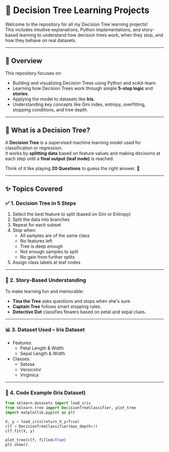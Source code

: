 # 🌳 Decision Tree Learning Projects

Welcome to the repository for all my Decision Tree learning projects!  
This includes intuitive explanations, Python implementations, and story-based learning to understand how decision trees work, when they stop, and how they behave on real datasets.

---

## 📌 Overview

This repository focuses on:
- Building and visualizing Decision Trees using Python and scikit-learn.
- Learning how Decision Trees work through simple **5-step logic** and **stories**.
- Applying the model to datasets like **Iris**.
- Understanding key concepts like Gini index, entropy, overfitting, stopping conditions, and tree depth.

---

## 🧠 What is a Decision Tree?

A **Decision Tree** is a supervised machine learning model used for classification or regression.  
It works by **splitting data** based on feature values and making decisions at each step until a **final output (leaf node)** is reached.

Think of it like playing **20 Questions** to guess the right answer. 🎯

---

## ✨ Topics Covered

### ✅ 1. Decision Tree in 5 Steps
1. Select the best feature to split (based on Gini or Entropy)
2. Split the data into branches
3. Repeat for each subset
4. Stop when:
   - All samples are of the same class
   - No features left
   - Tree is deep enough
   - Not enough samples to split
   - No gain from further splits
5. Assign class labels at leaf nodes

---

### 📖 2. Story-Based Understanding

To make learning fun and memorable:
- **Tina the Tree** asks questions and stops when she's sure.
- **Captain Tree** follows smart stopping rules.
- **Detective Dot** classifies flowers based on petal and sepal clues.

---

### 📊 3. Dataset Used – Iris Dataset

- Features:
  - Petal Length & Width
  - Sepal Length & Width
- Classes:
  - Setosa
  - Versicolor
  - Virginica

---

### 🧪 4. Code Example (Iris Dataset)
```python
from sklearn.datasets import load_iris
from sklearn.tree import DecisionTreeClassifier, plot_tree
import matplotlib.pyplot as plt

X, y = load_iris(return_X_y=True)
clf = DecisionTreeClassifier(max_depth=3)
clf.fit(X, y)

plot_tree(clf, filled=True)
plt.show()
